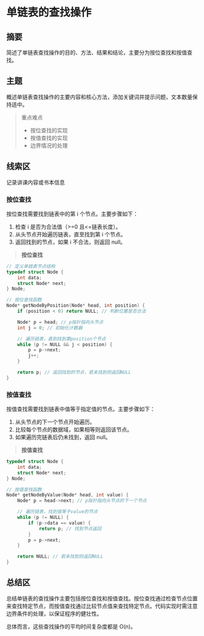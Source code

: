# 单链表的查找操作

## 摘要

简述了单链表查找操作的目的、方法、结果和结论，主要分为按位查找和按值查找。

## 主题

概述单链表查找操作的主要内容和核心方法，添加关键词并提示问题，文本数量保持适中。

> 重点难点
>
> - 按位查找的实现
> - 按值查找的实现
> - 边界情况的处理

## 线索区

记录讲课内容或书本信息

### 按位查找

按位查找需要找到链表中的第 i 个节点。主要步骤如下：

1. 检查 i 是否为合法值（>=0 且<=链表长度）。
2. 从头节点开始遍历链表，直至找到第 i 个节点。
3. 返回找到的节点，如果 i 不合法，则返回 null。

> **按位查找**

```c
// 定义单链表节点结构
typedef struct Node {
    int data;
    struct Node* next;
} Node;

// 按位查找函数
Node* getNodeByPosition(Node* head, int position) {
    if (position < 0) return NULL; // 判断位置是否合法

    Node* p = head; // p指针指向头节点
    int j = 0; // 初始化计数器

    // 遍历链表，直到找到第position个节点
    while (p != NULL && j < position) {
        p = p->next;
        j++;
    }

    return p; // 返回找到的节点，若未找到则返回NULL
}
```

### 按值查找

按值查找需要找到链表中值等于指定值的节点。主要步骤如下：

1. 从头节点的下一个节点开始遍历。
2. 比较每个节点的数据域，如果相等则返回该节点。
3. 如果遍历完链表后仍未找到，返回 null。

> **按值查找**

```c
typedef struct Node {
    int data;
    struct Node* next;
} Node;

// 按值查找函数
Node* getNodeByValue(Node* head, int value) {
    Node* p = head->next; // p指针指向头节点的下一个节点

    // 遍历链表，找到值等于value的节点
    while (p != NULL) {
        if (p->data == value) {
            return p; // 找到节点返回
        }
        p = p->next;
    }

    return NULL; // 若未找到则返回NULL
}
```

## 总结区

总结单链表的查找操作主要包括按位查找和按值查找。按位查找通过检查节点位置来查找特定节点，而按值查找通过比较节点值来查找特定节点。代码实现时需注意边界条件的处理，以保证程序的健壮性。

总体而言，这些查找操作的平均时间复杂度都是 O(n)。
